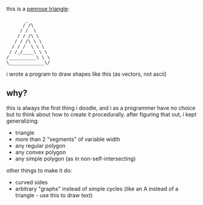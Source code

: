 this is a [penrose triangle](https://en.wikipedia.org/wiki/Penrose_triangle):

```
       _
      / /\
     / /  \
    / / /\ \
   / / /\ \ \
  / / /  \ \ \
 / /_/____\ \ \
/__________\ \ \
\_____________\/
```

i wrote a program to draw shapes like this (as vectors, not ascii)


## why?
this is always the first thing i doodle, and i as a programmer have no choice but to think about how to create it procedurally. after figuring that out, i kept generalizing:

- triangle
- more than 2 "segments" of variable width
- any regular polygon
- any convex polygon
- any simple polygon (as in non-self-intersecting)

other things to make it do:

- curved sides
- arbitrary "graphs" instead of simple cycles (like an A instead of a triangle - use this to draw text)

